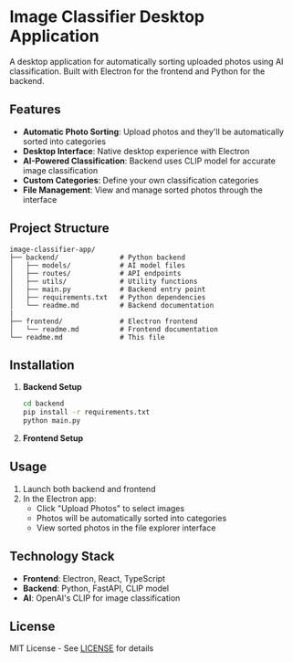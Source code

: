 # Image Classifier Desktop Application

A desktop application for automatically sorting uploaded photos using AI classification. Built with Electron for the frontend and Python for the backend.

## Features

- **Automatic Photo Sorting**: Upload photos and they'll be automatically sorted into categories
- **Desktop Interface**: Native desktop experience with Electron
- **AI-Powered Classification**: Backend uses CLIP model for accurate image classification
- **Custom Categories**: Define your own classification categories
- **File Management**: View and manage sorted photos through the interface

## Project Structure

```
image-classifier-app/
├── backend/               # Python backend
│   ├── models/            # AI model files
│   ├── routes/            # API endpoints
│   ├── utils/             # Utility functions
│   ├── main.py            # Backend entry point
│   ├── requirements.txt   # Python dependencies
│   └── readme.md          # Backend documentation
|
├── frontend/              # Electron frontend
│   └── readme.md          # Frontend documentation
└── readme.md              # This file
```

## Installation

1. **Backend Setup**

   ```bash
   cd backend
   pip install -r requirements.txt
   python main.py
   ```

2. **Frontend Setup**

## Usage

1. Launch both backend and frontend
2. In the Electron app:
   - Click "Upload Photos" to select images
   - Photos will be automatically sorted into categories
   - View sorted photos in the file explorer interface

## Technology Stack

- **Frontend**: Electron, React, TypeScript
- **Backend**: Python, FastAPI, CLIP model
- **AI**: OpenAI's CLIP for image classification

## License

MIT License - See [LICENSE](LICENSE) for details
